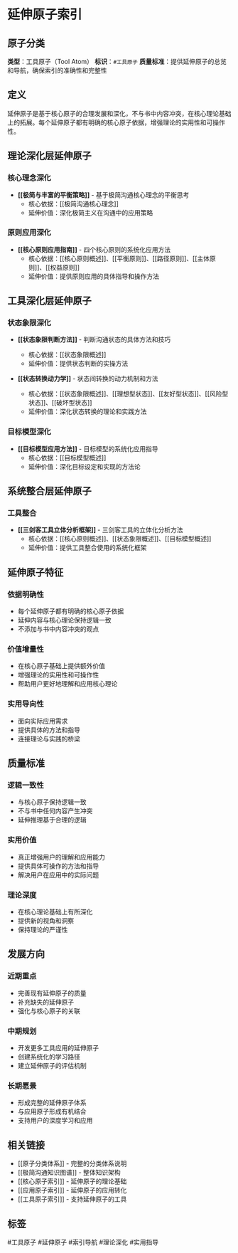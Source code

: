 # 延伸原子索引

## 原子分类
**类型**：工具原子（Tool Atom）
**标识**：`#工具原子`
**质量标准**：提供延伸原子的总览和导航，确保索引的准确性和完整性

## 定义
延伸原子是基于核心原子的合理发展和深化，不与书中内容冲突，在核心理论基础上的拓展。每个延伸原子都有明确的核心原子依据，增强理论的实用性和可操作性。

## 理论深化层延伸原子

### 核心理念深化
- **[[极简与丰富的平衡策略]]** - 基于极简沟通核心理念的平衡思考
  - 核心依据：[[极简沟通核心理念]]
  - 延伸价值：深化极简主义在沟通中的应用策略

### 原则应用深化
- **[[核心原则应用指南]]** - 四个核心原则的系统化应用方法
  - 核心依据：[[核心原则概述]]、[[平衡原则]]、[[路径原则]]、[[主体原则]]、[[权益原则]]
  - 延伸价值：提供原则应用的具体指导和操作方法

## 工具深化层延伸原子

### 状态象限深化
- **[[状态象限判断方法]]** - 判断沟通状态的具体方法和技巧
  - 核心依据：[[状态象限概述]]
  - 延伸价值：提供状态判断的实操方法

- **[[状态转换动力学]]** - 状态间转换的动力机制和方法
  - 核心依据：[[状态象限概述]]、[[理想型状态]]、[[友好型状态]]、[[风险型状态]]、[[破坏型状态]]
  - 延伸价值：深化状态转换的理论和实践方法

### 目标模型深化
- **[[目标模型应用方法]]** - 目标模型的系统化应用指导
  - 核心依据：[[目标模型概述]]
  - 延伸价值：深化目标设定和实现的方法论

## 系统整合层延伸原子

### 工具整合
- **[[三剑客工具立体分析框架]]** - 三剑客工具的立体化分析方法
  - 核心依据：[[核心原则概述]]、[[状态象限概述]]、[[目标模型概述]]
  - 延伸价值：提供工具整合使用的系统化框架

## 延伸原子特征

### 依据明确性
- 每个延伸原子都有明确的核心原子依据
- 延伸内容与核心理论保持逻辑一致
- 不添加与书中内容冲突的观点

### 价值增量性
- 在核心原子基础上提供额外价值
- 增强理论的实用性和可操作性
- 帮助用户更好地理解和应用核心理论

### 实用导向性
- 面向实际应用需求
- 提供具体的方法和指导
- 连接理论与实践的桥梁

## 质量标准

### 逻辑一致性
- 与核心原子保持逻辑一致
- 不与书中任何内容产生冲突
- 延伸推理基于合理的逻辑

### 实用价值
- 真正增强用户的理解和应用能力
- 提供具体可操作的方法和指导
- 解决用户在应用中的实际问题

### 理论深度
- 在核心理论基础上有所深化
- 提供新的视角和洞察
- 保持理论的严谨性

## 发展方向

### 近期重点
- 完善现有延伸原子的质量
- 补充缺失的延伸原子
- 强化与核心原子的关联

### 中期规划
- 开发更多工具应用的延伸原子
- 创建系统化的学习路径
- 建立延伸原子的评估机制

### 长期愿景
- 形成完整的延伸原子体系
- 与应用原子形成有机结合
- 支持用户的深度学习和应用

## 相关链接
- [[原子分类体系]] - 完整的分类体系说明
- [[极简沟通知识图谱]] - 整体知识架构
- [[核心原子索引]] - 延伸原子的理论基础
- [[应用原子索引]] - 延伸原子的应用转化
- [[工具原子索引]] - 支持延伸原子的工具

## 标签
#工具原子 #延伸原子 #索引导航 #理论深化 #实用指导 